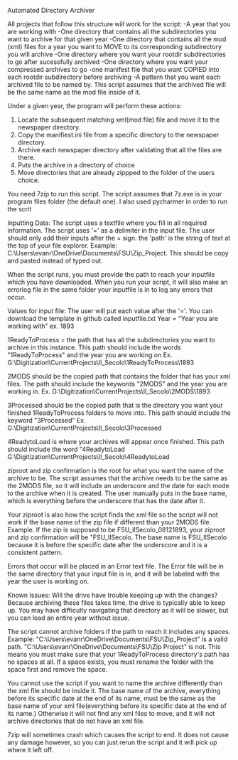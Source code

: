 Automated Directory Archiver

All projects that follow this structure will work for the script:
       -A year that you are working with
       -One directory that contains all the subdirectories you want to archive for that given year
       -One directory that contains all the mod (xml) files for a year you want to MOVE to its corresponding subdirectory
        you will archive 
       -One directory where you want your rootdir subdirectories to go after sucessfully archived 
       -One directory where you want your compressed archives to go 
       -one manifest file that you want COPIED into each rootdir subdirectory before archiving 
       -A pattern that you want each archived file to be named by. This script assumes that the archived file will
        be the same name as the mod file inside of it.


Under a given year, the program will perform these actions:
1. Locate the subsequent matching xml(mod file) file and move it to the newspaper directory.
2. Copy the manifiest.ini file from a specific directory to the newspaper directory.
3. Archive each newspaper directory after validating that all the files are there.
4. Puts the archive in a directory of choice
5. Move directories that are already zippped to the folder of the users choice.

You need 7zip to run this script. The script assumes that 7z.exe is in your program files folder (the default one). I also used pycharmer in order to run the scrit

Inputting Data:
The script uses a textfile where you fill in all required information. 
The script uses '=' as a delimiter in the input file. The user should only add their inputs after the = sign.
the 'path' is the string of text at the top of your file explorer. Example: C:\Users\evanr\OneDrive\Documents\FSU\Zip_Project. This should be copy and pasted instead of typed out.

When the script runs, you must provide the path to reach your inputfile which you have downloaded. When you run your script, it will also make an errorlog file in the same folder your inputfile is in to log any errors that occur.

Values for input file:
The user will put each value after the '='. You can download the template in github called inputfile.txt
Year = "Year you are working with"
ex. 1893

1ReadyToProcess = the path that has all the subdirectories you want to archive in this instance. This path should include the words "1ReadyToProcess" and the year you are working on
Ex. G:\Digitization\CurrentProjects\Il_Secolo\1ReadyToProcess\1893

2MODS should be the copied path that contains the folder that has your xml files. The path should include the keywords "2MODS" and the year you are working in.
Ex. G:\Digitization\CurrentProjects\Il_Secolo\2MODS\1893

3Processed should be the copied path that is the directory you want your finished 1ReadyToProcess folders to move into. This path should include the keyword "3Processed"
Ex. G:\Digitization\CurrentProjects\Il_Secolo\3Processed

4ReadytoLoad is where your archives will appear once finished. This path should include the word "4ReadytoLoad
G:\Digitization\CurrentProjects\Il_Secolo\4ReadytoLoad

ziproot and zip confirmation is the root for what you want the name of the archive to be. The script assumes that the archive needs to be the same as the
2MODS file, so it will include an underscore and the date for each mode to the archive when it is created. The user manually puts in the base name, which is everything before the underscore that has the date after it. 

Your ziproot is also how the script finds the xml file so the script will not work if the base name of the zip file if different than your 2MODS file.
Example. If the zip is supposed to be FSU_IlSecolo_08121893, your ziproot and zip confirmation will be "FSU_IlSecolo. The base name is FSU_IlSecolo because it is before the specific date after the underscore and it is a consistent pattern.


Errors that occur will be placed in an Error text file. The Error file will be in the same directory that your input file is in, and it will be labeled with the year
the user is working on.


Known Issues:
Will the drive have trouble keeping up with the changes?
Because archiving these files takes time, the drive is typically able to keep up. You may have difficulty navigating that directory as it will be slower, but you can load an entire year without issue.

The script cannot archive folders if the path to reach it includes any spaces. Example: "C:\Users\evanr\OneDrive\Documents\FSU\Zip_Project" is a valid path.
"C:\Users\evanr\OneDrive\Documents\FSU\Zip Project" is not. This means you must make sure that your 1ReadyToProcess directory's path has no spaces at all.
If a space exists, you must rename the folder with the space first and remove the space.

You cannot use the script if you want to name the archive differently than the xml file should be inside it. The base name of the archive, everything before its specific date at the end of its name, must be the same as the base name of your xml file(everything before its specific date at the end of its name.) Otherwise it will not find any xml files to move, and it will not archive directories that do not have an xml file.


7zip will sometimes crash which causes the script to end. It does not cause any damage however, so you can just rerun the script and it will pick up where it left off.
